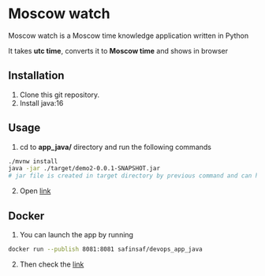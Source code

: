 # Moscow watch

Moscow watch is a Moscow time knowledge application written in Python

It takes **utc time**, converts it to **Moscow time** and shows in browser


## Installation

1. Clone this git repository.
2. Install java:16 

## Usage
1. cd to **app_java/** directory and run the following commands

```bash
./mvnw install
java -jar ./target/demo2-0.0.1-SNAPSHOT.jar 
# jar file is created in target directory by previous command and can have different name
```

2. Open [link](http://127.0.0.1:8081/)

## Docker

1. You can launch the app by running

```bash
docker run --publish 8081:8081 safinsaf/devops_app_java
```

2. Then check the  [link](http://127.0.0.1:8081/)